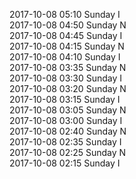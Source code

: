 2017-10-08 05:10 Sunday  I  
2017-10-08 04:50 Sunday  N  
2017-10-08 04:45 Sunday  I  
2017-10-08 04:15 Sunday  N  
2017-10-08 04:10 Sunday  I  
2017-10-08 03:35 Sunday  N  
2017-10-08 03:30 Sunday  I  
2017-10-08 03:20 Sunday  N  
2017-10-08 03:15 Sunday  I  
2017-10-08 03:05 Sunday  N  
2017-10-08 03:00 Sunday  I  
2017-10-08 02:40 Sunday  N  
2017-10-08 02:35 Sunday  I  
2017-10-08 02:25 Sunday  N  
2017-10-08 02:15 Sunday  I  
